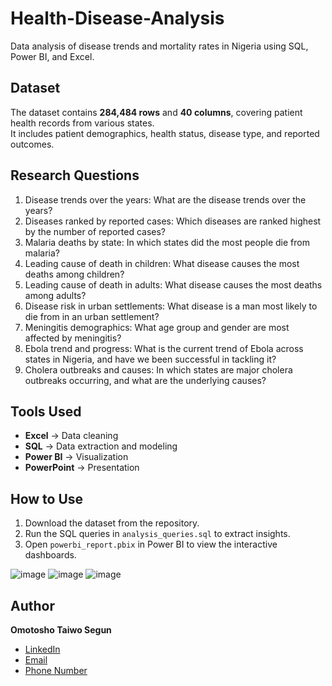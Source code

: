 # Health-Disease-Analysis
Data analysis of disease trends and mortality rates in Nigeria using SQL, Power BI, and Excel.

## Dataset  
The dataset contains **284,484 rows** and **40 columns**, covering patient health records from various states.  
It includes patient demographics, health status, disease type, and reported outcomes.  


## Research Questions  
1. Disease trends over the years: What are the disease trends over the years?
2. Diseases ranked by reported cases: Which diseases are ranked highest by the number of reported cases?
3. Malaria deaths by state: In which states did the most people die from malaria?
4. Leading cause of death in children: What disease causes the most deaths among children?
5. Leading cause of death in adults: What disease causes the most deaths among adults?
6. Disease risk in urban settlements: What disease is a man most likely to die from in an urban settlement?
7. Meningitis demographics: What age group and gender are most affected by meningitis?
8. Ebola trend and progress: What is the current trend of Ebola across states in Nigeria, and have we been successful in tackling it?
9. Cholera outbreaks and causes: In which states are major cholera outbreaks occurring, and what are the underlying causes?


## Tools Used  
- **Excel** → Data cleaning  
- **SQL** → Data extraction and modeling  
- **Power BI** → Visualization  
- **PowerPoint** → Presentation  

## How to Use  
1. Download the dataset from the repository.  
2. Run the SQL queries in `analysis_queries.sql` to extract insights.  
3. Open `powerbi_report.pbix` in Power BI to view the interactive dashboards.  

![image](https://github.com/user-attachments/assets/f63f483e-6571-4b03-b3e0-7aa1880c65f8)
![image](https://github.com/user-attachments/assets/22202a76-13f1-4aa8-85fc-3da5dd8d2595)
![image](https://github.com/user-attachments/assets/15277ef2-728b-4d13-8583-781219c89bee)

## Author  
**Omotosho Taiwo Segun**  
- [LinkedIn](http://www.linkedin.com/in/taiwo-omotosho-data-analytics)  
- [Email](mailto:omotoshootaiwo@gmail.com)
- [Phone Number](+2348109920199)


